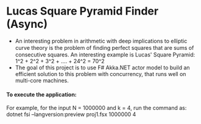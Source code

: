 # Lucas Square Pyramid Finder (Async)

* An interesting problem in arithmetic with deep implications to elliptic curve theory is the problem of ﬁnding perfect squares that are sums of consecutive
squares. An interesting example is Lucas' Square Pyramid: 1^2 + 2^2 + 3^2 + .... + 24^2 = 70^2
* The goal of this project is to use F# Akka.NET actor model to build an efficient solution to this problem with concurrency, that runs well on multi-core machines.

#### To execute the application:

For example, for the input N = 1000000 and k = 4, run the command as: dotnet fsi –langversion:preview proj1.fsx 1000000 4
